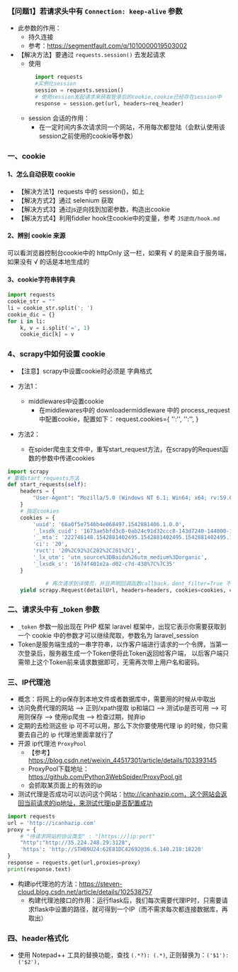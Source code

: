### 【问题1】若请求头中有 `Connection: keep-alive` 参数
- 此参数的作用：
    - 持久连接
    - 参考：https://segmentfault.com/q/1010000019503002
- 【解决方法】要通过 `requests.session()` 去发起请求
  - 使用
      ```python
        import requests 
        #实例化session
        session = requests.session()
        # 使用session发起请求来获取登录后的cookie,cookie已经存在session中
        response = session.get(url, headers=req_header)
      ```
  - session 会话的作用：
    - 在一定时间内多次请求同一个网站，不用每次都登陆（会默认使用该session之前使用的cookie等参数）

### 一、cookie
#### 1、怎么自动获取 cookie
- 【解决方法1】requests 中的 session()，如上
- 【解决方式2】通过 selenium 获取
- 【解决方式3】通过js逆向找到加密参数，构造出cookie
- 【解决方式4】利用fiddler hook住cookie中的变量，参考 `JS逆向/hook.md`

#### 2、辨别 cookie 来源
可以看浏览器控制台cookie中的 httpOnly 这一栏，如果有 √ 的是来自于服务端，如果没有 √ 的话是本地生成的

#### 3、cookie字符串转字典
```python
import requests
cookie_str = ""
li = cookie_str.split('; ')
cookie_dic = {}
for i in li:
    k, v = i.split('=', 1)
    cookie_dic[k] = v
```

### 4、scrapy中如何设置 cookie
- 【注意】scrapy中设置cookie时必须是 字典格式
- 方法1：
    - middlewares中设置cookie
        - 在middlewares中的 downloadermiddleware 中的 process_request 中配置cookie，配置如下：
            request.cookies={
              '':'',
              '':'',
            }
    
- 方法2：
    - 在spider爬虫主文件中，重写start_request方法，在scrapy的Request函数的参数中传递cookies
```python
import scrapy
# 重载start_requests方法
def start_requests(self):
    headers = {
        "User-Agent": "Mozilla/5.0 (Windows NT 6.1; Win64; x64; rv:59.0) Gecko/20100101 Firefox/59.0"
    }
    # 指定cookies
    cookies = {
        'uuid': '66a0f5e7546b4e068497.1542881406.1.0.0',
        '_lxsdk_cuid': '1673ae5bfd3c8-0ab24c91d32ccc8-143d7240-144000-1673ae5bfd4c8',
        '__mta': '222746148.1542881402495.1542881402495.1542881402495.1',
        'ci': '20',
        'rvct': '20%2C92%2C282%2C281%2C1',
        '_lx_utm': 'utm_source%3DBaidu%26utm_medium%3Dorganic',
        '_lxsdk_s': '1674f401e2a-d02-c7d-438%7C%7C35'
    }

            # 再次请求到详情页，并且声明回调函数callback，dont_filter=True 不进行域名过滤，meta给回调函数传递数据
    yield scrapy.Request(detailUrl, headers=headers, cookies=cookies, callback=self.parse, meta={'myItem': item},  dont_filter=True)
```

### 二、请求头中有 _token 参数
- `_token` 参数一般出现在 PHP 框架 laravel 框架中，出现它表示你需要获取到一个 cookie 中的参数才可以继续爬取，参数名为 laravel_session
- Token是服务端生成的一串字符串，以作客户端进行请求的一个令牌，当第一次登录后，服务器生成一个Token便将此Token返回给客户端，
  以后客户端只需带上这个Token前来请求数据即可，无需再次带上用户名和密码。

### 三、IP代理池
- 概念：将网上的ip保存到本地文件或者数据库中，需要用的时候从中取出
- 访问免费代理的网站 —> 正则/xpath提取 ip和端口 —> 测试ip是否可用 —> 可用则保存 —> 使用ip爬虫 —> 检查过期，抛弃ip
- 定期的去检测这些 ip 可不可以用，那么下次你要使用代理 ip 的时候，你只需要去自己的 ip 代理池里面拿就行了
- 开源 ip代理池 `ProxyPool`
    - 【参考】https://blog.csdn.net/weixin_44517301/article/details/103393145
    - ProxyPool下载地址：https://github.com/Python3WebSpider/ProxyPool.git
    - 会抓取某页面上的有效的ip
- 测试代理是否成功可以访问这个网站：http://icanhazip.com，这个网站会返回当前请求的ip地址，来测试代理ip是否配置成功
```python
import requests
url = 'http://icanhazip.com'
proxy = {
    # "待请求网站的协议类型" : "[https://]ip:port"
    "http":"http://35.224.248.29:3128",
    'https': 'http://STHB9U24:62E81DC42692@36.6.140.218:18220'
}
response = requests.get(url,proxies=proxy)
print(response.text)
```
- 构建ip代理池的方法：https://steven-cloud.blog.csdn.net/article/details/102538757
  - 构建代理池接口的作用：运行flask后，我们每次需要代理IP时，只需要请求flask中设置的路径，就可得到一个IP（而️不需求每次都连接数据库，再取出）

### 四、header格式化
- 使用 Notepad++ 工具的替换功能，查找 `(.*?): (.*)`, 正则替换为：`('$1'): ('$2'),`